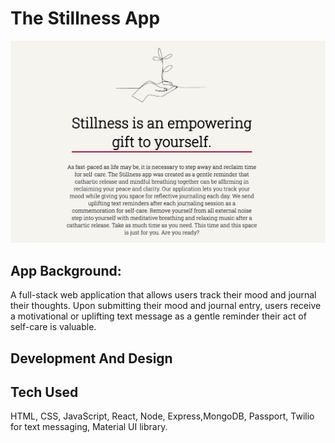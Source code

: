 # The Stillness App

![Stillness](stillness.png)

## App Background: 
A full-stack web application that allows users track their mood and journal their thoughts. Upon submitting their mood and journal entry, users receive a motivational or uplifting text message as a gentle reminder their act of self-care is valuable.


## Development And Design
## Tech Used
HTML, CSS, JavaScript, React, Node, Express,MongoDB, Passport,  Twilio for text messaging, Material UI library.
